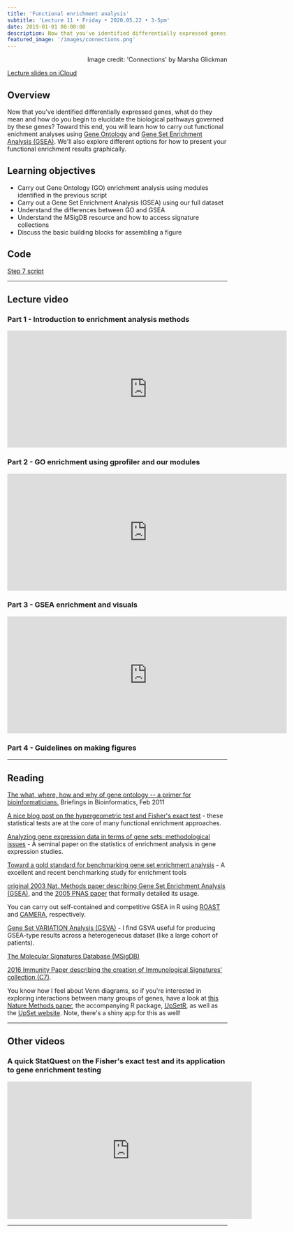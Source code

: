 ```yaml
---
title: 'Functional enrichment analysis'
subtitle: 'Lecture 11 • Friday • 2020.05.22 • 3-5pm'
date: 2019-01-01 00:00:00
description: Now that you've identified differentially expressed genes, what do they mean and how do you begin to elucidate the biological pathways governed by these genes?  To address this question, in this class you'll learn how to carry out functional enichment analyses using Gene Ontology and Gene Set Enrichment methods.  You'll also explore different options for how to present your functional enrichment results.
featured_image: '/images/connections.png'
---
```


<div style="text-align: right"> Image credit: 'Connections' by Marsha Glickman </div>

[Lecture slides on iCloud](https://www.icloud.com/keynote/0BZHga2jyY55zsyEaaFbFMfjA#Lecture11%5FfunctionalEnrichment)


## Overview

Now that you've identified differentially expressed genes, what do they mean and how do you begin to elucidate the biological pathways governed by these genes?  Toward this end, you will learn how to carry out functional enichment analyses using [Gene Ontology](http://geneontology.org/) and [Gene Set Enrichment Analysis (GSEA)](http://software.broadinstitute.org/gsea/index.jsp).  We'll also explore different options for how to present your functional enrichment results graphically.

## Learning objectives

* Carry out Gene Ontology (GO) enrichment analysis using modules identified in the previous script
* Carry out a Gene Set Enrichment Analysis (GSEA) using our full dataset
* Understand the differences between GO and GSEA
* Understand the MSigDB resource and how to access signature collections
* Discuss the basic building blocks for assembling a figure

## Code

[Step 7 script](http://DIYtranscriptomics.github.io/Code/files/Step7_functionalEnrichment.R)

---

## Lecture video

### Part 1 - Introduction to enrichment analysis methods

<iframe src="https://player.vimeo.com/video/421643144" width="640" height="268" frameborder="0" allow="autoplay; fullscreen" allowfullscreen></iframe>

### Part 2 - GO enrichment using gprofiler and our modules

<iframe src="https://player.vimeo.com/video/421669877" width="640" height="268" frameborder="0" allow="autoplay; fullscreen" allowfullscreen></iframe>

### Part 3 - GSEA enrichment and visuals

<iframe src="https://player.vimeo.com/video/421684919" width="640" height="268" frameborder="0" allow="autoplay; fullscreen" allowfullscreen></iframe>

### Part 4 - Guidelines on making figures



---

## Reading

[The what, where, how and why of gene ontology -- a primer for bioinformaticians.](http://DIYtranscriptomics.github.io/Reading/files/GO.pdf)  Briefings in Bioinformatics, Feb 2011

[A nice blog post on the hypergeometric test and Fisher's exact test](httP;//mengnote.blogspot.com/2012/12/calculate-correct-hypergeometric-p.html) - these statistical tests are at the core of many functional enrichment approaches.

[Analyzing gene expression data in terms of gene sets: methodological issues](https://doi.org/10.1093/bioinformatics/btm051) - A seminal paper on the statistics of enrichment analysis in gene expression studies.

[Toward a gold standard for benchmarking gene set enrichment analysis](https://doi.org/10.1093/bib/bbz158) - A excellent and recent benchmarking study for enrichment tools

[original 2003 Nat. Methods paper describing Gene Set Enrichment Analysis (GSEA)](http://DIYtranscriptomics.github.io/Reading/files/Mootha2003_GSEA.pdf), and the [2005 PNAS paper](http://mootha.med.harvard.edu/PubPDFs/Subramanian2005.pdf) that formally detailed its usage.

You can carry out self-contained and competitive GSEA in R using [ROAST](http://DIYtranscriptomics.github.io/Reading/files/ROAST.pdf) and [CAMERA](http://DIYtranscriptomics.github.io/Reading/files/CAMERA.pdf), respectively.

[Gene Set VARIATION Analysis (GSVA)](http://DIYtranscriptomics.github.io/Reading/files/GSVA.pdf) -  I find GSVA useful for producing GSEA-type results across a heterogeneous dataset (like a large cohort of patients).

[The Molecular Signatures Database (MSigDB)](http://software.broadinstitute.org/gsea/msigdb)

[2016 Immunity Paper describing the creation of Immunological Signatures' collection (C7)](http://DIYtranscriptomics.github.io/Reading/files/ImmuneSigDB.pdf).

You know how I feel about Venn diagrams, so if you're interested in exploring interactions between many groups of genes, have a look at [this Nature Methods paper](http://DIYtranscriptomics.github.io/Reading/files/upSet_plot.pdf), the accompanying R package, [UpSetR](https://cran.r-project.org/web/packages/UpSetR/README.html), as well as the [UpSet website](http://caleydo.org/tools/upset/).  Note, there's a shiny app for this as well!


---

## Other videos

### A quick StatQuest on the Fisher's exact test and its application to gene enrichment testing

<iframe width="560" height="315" src="https://www.youtube.com/embed/udyAvvaMjfM" frameborder="0" allow="accelerometer; autoplay; encrypted-media; gyroscope; picture-in-picture" allowfullscreen></iframe>

---
